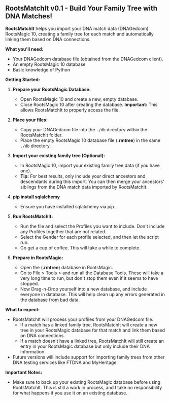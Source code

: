 ## RootsMatchIt v0.1 - Build Your Family Tree with DNA Matches!

**RootsMatchIt** helps you import your DNA match data (DNAGedcom) RootsMagic 10, creating a family tree for each match and automatically linking them based on DNA connections. 

**What you'll need:**

* Your DNAGedcom database file (obtained from the DNAGedcom client).
* An empty RootsMagic 10 database
* Basic knowledge of Python

**Getting Started:**

1. **Prepare your RootsMagic Database:**
    * Open RootsMagic 10 and create a new, empty database.
    * Close RootsMagic 10 after creating the database. **Important:** This allows RootsMatchIt to properly access the file. 

2. **Place your files:**
    * Copy your DNAGedcom file into the `./db` directory within the RootsMatchIt folder.
    *  Place the empty RootsMagic 10 database file (**.rmtree**) in the same `./db` directory.

3. **Import your existing family tree (Optional):**
    * In RootsMagic 10, import your existing family tree data (if you have one). 
    * **Tip:**  For best results, only include your direct ancestors and descendants during this import. You can then merge your ancestors' siblings from the DNA match data imported by RootsMatchIt.

4. **pip install sqlalchemy**
    * Ensure you have installed sqlalchemy via pip.
   
5. **Run RootsMatchIt:** 
   * Run the file and select the Profiles you want to include. Don't include any Profiles together that are not related. 
   * Select the Gender for each profile selected, and then let the script run. 
   * Go get a cup of coffee. This will take a while to complete.

6. **Prepare in RootsMagic:**
   * Open the (**.rmtree**) database in RootsMagic.
   * Go to File > Tools > and run all the Database Tools. These will take a very long time to run, but don't stop them even if it seems to have stopped.
   * Now Drag-n-Drop yourself into a new database, and include everyone in database. This will help clean up any errors generated in the database from bad data.

**What to expect:**

* RootsMatchIt will process your profiles from your DNAGedcom file.
    * If a match has a linked family tree, RootsMatchIt will create a new tree in your RootsMagic database for that match and link them based on DNA connections.
    * If a match doesn't have a linked tree, RootsMatchIt will still create an entry in your RootsMagic database but only include their DNA information.
* Future versions will include support for importing family trees from other DNA testing services like FTDNA and MyHeritage.

**Important Notes:**

* Make sure to back up your existing RootsMagic database before using RootsMatchIt. This is still a work in process, and I take no responsibility for what happens if you use it on an existing database. 